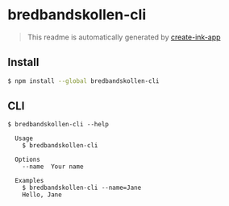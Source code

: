 # bredbandskollen-cli

> This readme is automatically generated by [create-ink-app](https://github.com/vadimdemedes/create-ink-app)

## Install

```bash
$ npm install --global bredbandskollen-cli
```

## CLI

```
$ bredbandskollen-cli --help

  Usage
    $ bredbandskollen-cli

  Options
    --name  Your name

  Examples
    $ bredbandskollen-cli --name=Jane
    Hello, Jane
```
